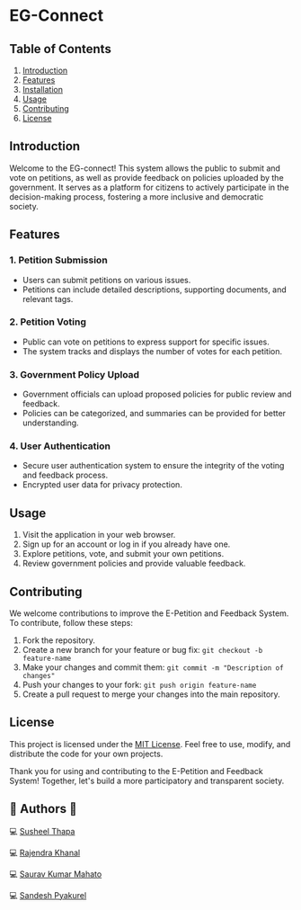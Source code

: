 # EG-Connect

## Table of Contents

1. [Introduction](#introduction)
2. [Features](#features)
3. [Installation](#installation)
4. [Usage](#usage)
5. [Contributing](#contributing)
6. [License](#license)

## Introduction

Welcome to the EG-connect! This system allows the public to submit and vote on petitions, as well as provide feedback on policies uploaded by the government. It serves as a platform for citizens to actively participate in the decision-making process, fostering a more inclusive and democratic society.

## Features

### 1. Petition Submission
- Users can submit petitions on various issues.
- Petitions can include detailed descriptions, supporting documents, and relevant tags.

### 2. Petition Voting
- Public can vote on petitions to express support for specific issues.
- The system tracks and displays the number of votes for each petition.

### 3. Government Policy Upload
- Government officials can upload proposed policies for public review and feedback.
- Policies can be categorized, and summaries can be provided for better understanding.


### 4. User Authentication
- Secure user authentication system to ensure the integrity of the voting and feedback process.
- Encrypted user data for privacy protection.


<!-- ## Installation -->
<!-- ## More to write after completion of project -->


## Usage

1. Visit the application in your web browser.
2. Sign up for an account or log in if you already have one.
3. Explore petitions, vote, and submit your own petitions.
4. Review government policies and provide valuable feedback.

## Contributing

We welcome contributions to improve the E-Petition and Feedback System. To contribute, follow these steps:

1. Fork the repository.
2. Create a new branch for your feature or bug fix: `git checkout -b feature-name`
3. Make your changes and commit them: `git commit -m "Description of changes"`
4. Push your changes to your fork: `git push origin feature-name`
5. Create a pull request to merge your changes into the main repository.

## License

This project is licensed under the [MIT License](LICENSE). Feel free to use, modify, and distribute the code for your own projects.

Thank you for using and contributing to the E-Petition and Feedback System! Together, let's build a more participatory and transparent society.

## 👨 Authors 👨

💻 [Susheel Thapa](https://github.com/SusheelThapa)

💻 [Rajendra Khanal](https://github.com/Rajendrakhanal)

💻 [Saurav Kumar Mahato](https://github.com/SauravKumarMahato)

💻 [Sandesh Pyakurel](https://github.com/Sandesh-Pyakurel)